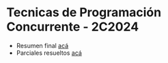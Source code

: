 # Tecnicas de Programación Concurrente - 2C2024

- Resumen final [acá](https://boiling-cabin-363.notion.site/T-cnicas-de-Programaci-n-Concurrente-I-3658902bc4ac4b55b4a202a1f1bc1ea9#172de39b73c54dd49b8d44712d2bb6b4)
- Parciales resueltos [acá](https://miro.com/app/board/uXjVPSpqvO4=/)
